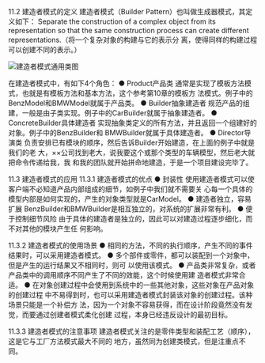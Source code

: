 11.2 建造者模式的定义
建造者模式（Builder Pattern）也叫做生成器模式，其定义如下：
Separate the construction of a complex object from its representation so that the same
construction process can create different representations.（将一个复杂对象的构建与它的表示分
离，使得同样的构建过程可以创建不同的表示。）

![建造者模式通用类图](https://pic.downk.cc/item/5f7049b8160a154a67a9ae79.jpg)

在建造者模式中，有如下4个角色：
● Product产品类
通常是实现了模板方法模式，也就是有模板方法和基本方法，这个参考第10章的模板方
法模式。例子中的BenzModel和BMWModel就属于产品类。
● Builder抽象建造者
规范产品的组建，一般是由子类实现。例子中的CarBuilder就属于抽象建造者。
● ConcreteBuilder具体建造者
实现抽象类定义的所有方法，并且返回一个组建好的对象。例子中的BenzBuilder和
BMWBuilder就属于具体建造者。
● Director导演类
负责安排已有模块的顺序，然后告诉Builder开始建造，在上面的例子中就是我们的老
大，××公司找到老大，说我要这个或那个类型的车辆模型，然后老大就把命令传递给我，我
和我的团队就开始拼命地建造，于是一个项目建设完毕了。

11.3 建造者模式的应用
11.3.1 建造者模式的优点
● 封装性
使用建造者模式可以使客户端不必知道产品内部组成的细节，如例子中我们就不需要关
心每一个具体的模型内部是如何实现的，产生的对象类型就是CarModel。
● 建造者独立，容易扩展
BenzBuilder和BMWBuilder是相互独立的，对系统的扩展非常有利。
● 便于控制细节风险
由于具体的建造者是独立的，因此可以对建造过程逐步细化，而不对其他的模块产生任
何影响。

11.3.2 建造者模式的使用场景
● 相同的方法，不同的执行顺序，产生不同的事件结果时，可以采用建造者模式。
● 多个部件或零件，都可以装配到一个对象中，但是产生的运行结果又不相同时，则可
以使用该模式。
● 产品类非常复杂，或者产品类中的调用顺序不同产生了不同的效能，这个时候使用建
造者模式非常合适。
● 在对象创建过程中会使用到系统中的一些其他对象，这些对象在产品对象的创建过程
中不易得到时，也可以采用建造者模式封装该对象的创建过程。该种场景只能是一个补偿方
法，因为一个对象不容易获得，而在设计阶段竟然没有发觉，而要通过创建者模式柔化创建
过程，本身已经违反设计的最初目标。

11.3.3 建造者模式的注意事项
建造者模式关注的是零件类型和装配工艺（顺序），这是它与工厂方法模式最大不同的
地方，虽然同为创建类模式，但是注重点不同。